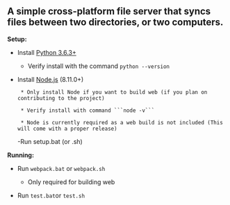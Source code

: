 ## A simple cross-platform file server that syncs files between two directories, or two computers.

**Setup:**

* Install [Python 3.6.3+](https://www.python.org/downloads/)

    * Verify install with the command ```python --version```

* Install [Node.js]( https://nodejs.org/en/download/) (8.11.0+)
       
       * Only install Node if you want to build web (if you plan on contributing to the project)
       
       * Verify install with command ```node -v```
       
       * Node is currently required as a web build is not included (This will come with a proper release)
    -Run setup.bat (or .sh)

**Running:**

  * Run ```webpack.bat``` or ```webpack.sh```

    * Only required for building web
  * Run ```test.bat```or ```test.sh```
